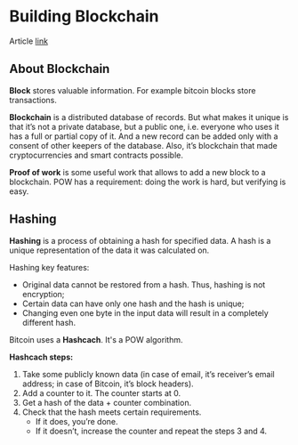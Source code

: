 # Building Blockchain
Article [link](https://jeiwan.cc/posts/building-blockchain-in-go-part-1/)

## About Blockchain

**Block** stores valuable information. For example bitcoin blocks store transactions.

**Blockchain** is a distributed database of records. But what makes it unique is that it’s not a private database, but a public one, i.e. everyone who uses it has a full or partial copy of it. And a new record can be added only with a consent of other keepers of the database. Also, it’s blockchain that made cryptocurrencies and smart contracts possible.

**Proof of work** is some useful work that allows to add a new block to a blockchain.
POW has a requirement: doing the work is hard, but verifying is easy.

## Hashing

**Hashing** is a process of obtaining a hash for specified data. A hash is a unique representation of the data it was calculated on.

Hashing key features: 
- Original data cannot be restored from a hash. Thus, hashing is not encryption;
- Certain data can have only one hash and the hash is unique;
- Changing even one byte in the input data will result in a completely different hash.

Bitcoin uses a **Hashcach**. It's a POW algorithm.

**Hashcach steps:**
1. Take some publicly known data (in case of email, it’s receiver’s email address; in case of Bitcoin, it’s block headers).
2. Add a counter to it. The counter starts at 0.
3. Get a hash of the data + counter combination.
4. Check that the hash meets certain requirements.
	- If it does, you’re done.
	- If it doesn’t, increase the counter and repeat the steps 3 and 4.

